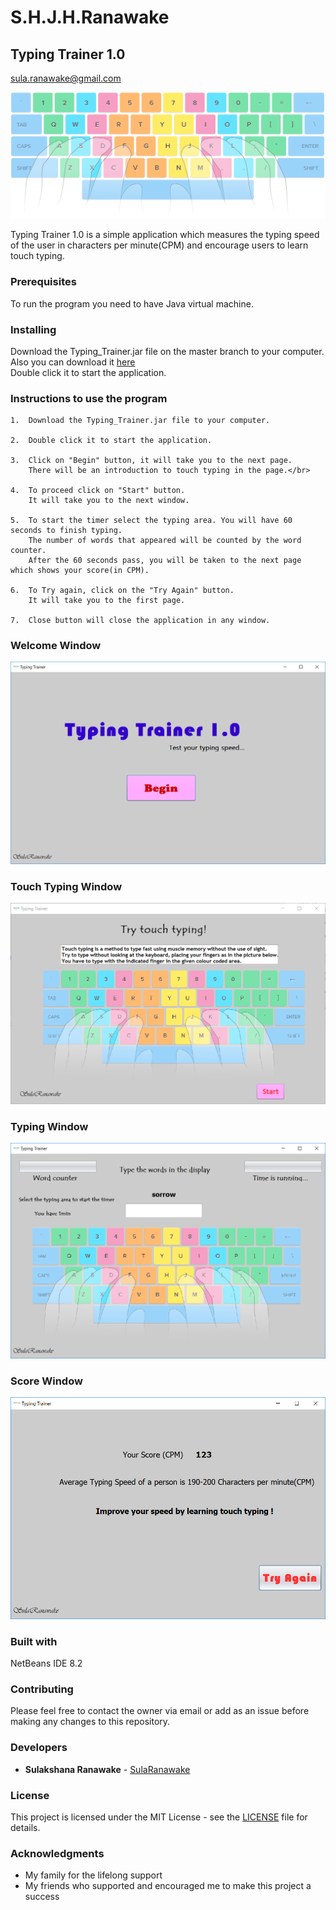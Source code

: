 # S.H.J.H.Ranawake
## Typing Trainer 1.0

sula.ranawake@gmail.com

![keyboard](https://github.com/FOSSCODY-1/S.H.J.H.Ranawake/blob/master/Typing%20Trainer/src/Images/keyboard.png)

Typing Trainer 1.0 is a simple application which measures the typing speed of the user in characters per minute(CPM) and encourage users to learn touch typing. 


### Prerequisites

To run the program you need to have Java virtual machine. 

### Installing

Download the Typing_Trainer.jar file on the master branch to your computer.</br>
Also you can download it [here](https://github.com/FOSSCODY-1/S.H.J.H.Ranawake.git)</br>
Double click it to start the application.

### Instructions to use the program

```Download the 
1.  Download the Typing_Trainer.jar file to your computer.

2.  Double click it to start the application.

3.  Click on "Begin" button, it will take you to the next page.
    There will be an introduction to touch typing in the page.</br>
    
4.  To proceed click on "Start" button.
    It will take you to the next window.
    
5.  To start the timer select the typing area. You will have 60 seconds to finish typing.
    The number of words that appeared will be counted by the word counter.
    After the 60 seconds pass, you will be taken to the next page which shows your score(in CPM).
    
6.  To Try again, click on the "Try Again" button.
    It will take you to the first page.
    
7.  Close button will close the application in any window.
  ```
###  Welcome Window</br>
![WelcomeWindow](https://github.com/FOSSCODY-1/S.H.J.H.Ranawake/blob/master/Typing%20Trainer/Images/Welcome_Window.PNG)</br>

### Touch Typing Window
![TouchTypingWindow](https://github.com/FOSSCODY-1/S.H.J.H.Ranawake/blob/master/Typing%20Trainer/Images/Touch_Typing.PNG)</br>

### Typing Window
![TypingWindow](https://github.com/FOSSCODY-1/S.H.J.H.Ranawake/blob/master/Typing%20Trainer/Images/Typing_window.PNG)</br>

### Score Window
![ScoreWindow](https://github.com/FOSSCODY-1/S.H.J.H.Ranawake/blob/master/Typing%20Trainer/Images/Score_Window.PNG)</br>

### Built with

NetBeans IDE 8.2

### Contributing

Please feel free to contact the owner via email or add as an issue before making any changes to this repository.

### Developers

 *    **Sulakshana Ranawake** - [SulaRanawake](https://github.com/SulaRanawake)
 
 ### License
 
This project is licensed under the MIT License - see the [LICENSE](LICENSE) file for details.

### Acknowledgments
* My family for the lifelong support
* My friends who supported and encouraged me to make this project a success
